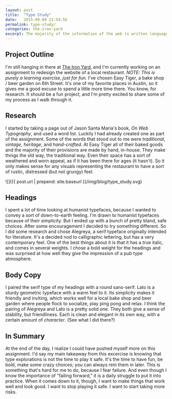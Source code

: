 ```yaml
---
layout: post
title:  "Type Study"
date:   2015-09-09 12:54:56
permalink: type-study/
categories: the-iron-yard
excerpt: The majority of the information of the web is written language. So for a UI designer, understanding the fundamentals of typography is pretty important.
---
```


## Project Outline
I'm still hanging in there at [The Iron Yard](http://theironyard.com), and I'm currently working on an assignment to redesign the website of a local restaurant. *NOTE: This is purely a learning exercise, just for fun.* I've chosen Easy Tiger, a bake shop / beer garden on 6th Street. It's one of my favorite places in Austin, so it gives me a good excuse to spend a little more time there. You know, for research. It should be a fun project, and I'm pretty excited to share some of my process as I walk through it.

## Research
I started by taking a page out of Jason Santa Maria's book, *On Web Typography*, and used a word list. Luckily I had already created one as part of the assignment. Some of the words that stood out to me were *traditional*, *vintage*, *heritage*, and *hand-crafted*. At Easy Tiger all of their baked goods and the majority of their provisions are made by hand, in-house. They make things the old way, the traditional way. Even their space has a sort of weathered and worn appeal, as if it has been there for ages (it hasn't). So it only makes sense for any visuals representing the restaurant to have a sort of rustic, distressed (but not grungy) feel.

![]({{ post.url | prepend: site.baseurl }}/img/blog/type_study.svg)

## Headings
I spent a lot of time looking at humanist typefaces, because I wanted to convey a sort of down-to-earth feeling. I'm drawn to humanist typefaces because of their simplicity. But I ended up with a bunch of pretty bland, safe choices. After some encouragement I decided to try something different. So I did some research and chose Alegreya, a serif typeface originally intended for literature. It's a decided nod to calligraphic lettering, but has a very contemporary feel. One of the best things about it is that it has a true italic, and comes in several weights. I chose a bold weight for the headings and was surprised at how well they give the impression of a pub type atmosphere.

## Body Copy
I paired the serif type of my headings with a round sans-serif. Lato is a sturdy geometric typeface with a warm feel to it. Its simplicity makes it friendly and inviting, which works well for a local bake shop and beer garden where people flock to socialize, play ping pong and relax. I think the pairing of Alegreya and Lato is a pretty solid one. They both give a sense of stability, but friendliness. Each is clean and elegant in its own way, with a certain amount of *character*. (See what I did there?)

## In Summary
At the end of the day, I realize I could have pushed myself more on this assignment. I'd say my main takeaway from this excercise is knowing that type explorations is not the time to play it safe. It's the time to have fun, be bold, make some crazy choices; you can always rein them in later. This is something that's hard for me to do, because I fear failure. And even though I know the importance of "failing forward," it is a daily struggle to put it into practice. When it comes down to it, though, I want to make things that work well and look good. I want to stop playing it safe. I want to start taking more risks.
